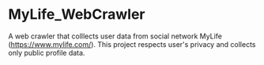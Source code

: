 # MyLife_WebCrawler
A web crawler that colllects user data from social network MyLife (https://www.mylife.com/). This project respects user's privacy and collects only public profile data.
